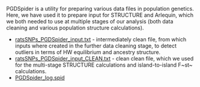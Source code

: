 PGDSpider is a utility for preparing various data files in population genetics.
Here, we have used it to prepare input for STRUCTURE and Arlequin, which we both
needed to use at multiple stages of our analysis (both data cleaning and various
population structure calculations).

- [ratsSNPs_PGDSpider_input.txt](ratsSNPs_PGDSpider_input.txt) - intermediately
  clean file, from which inputs where created in the further data cleaning 
  stage, to detect outliers in terms of HW equilibrium and ancestry structure.
- [ratsSNPs_PGDSpider_input_CLEAN.txt](ratsSNPs_PGDSpider_input_CLEAN.txt) -
  clean clean file, which we used for the multi-stage STRUCTURE calculations
  and island-to-island F~st~ calculations.
- [PGDSpider_log.spid](PGDSpider_log.spid)
